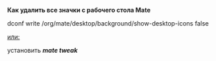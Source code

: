 **Как удалить все значки с рабочего стола Mate**

dconf write /org/mate/desktop/background/show-desktop-icons false

<u>или:</u> 

установить ***mate tweak***